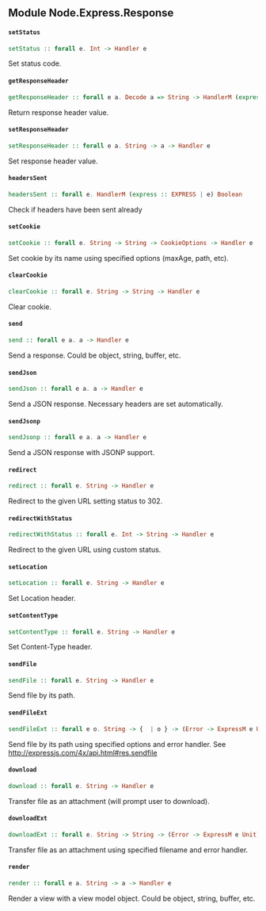 ## Module Node.Express.Response

#### `setStatus`

``` purescript
setStatus :: forall e. Int -> Handler e
```

Set status code.

#### `getResponseHeader`

``` purescript
getResponseHeader :: forall e a. Decode a => String -> HandlerM (express :: EXPRESS | e) (Maybe a)
```

Return response header value.

#### `setResponseHeader`

``` purescript
setResponseHeader :: forall e a. String -> a -> Handler e
```

Set response header value.

#### `headersSent`

``` purescript
headersSent :: forall e. HandlerM (express :: EXPRESS | e) Boolean
```

Check if headers have been sent already

#### `setCookie`

``` purescript
setCookie :: forall e. String -> String -> CookieOptions -> Handler e
```

Set cookie by its name using specified options (maxAge, path, etc).

#### `clearCookie`

``` purescript
clearCookie :: forall e. String -> String -> Handler e
```

Clear cookie.

#### `send`

``` purescript
send :: forall e a. a -> Handler e
```

Send a response. Could be object, string, buffer, etc.

#### `sendJson`

``` purescript
sendJson :: forall e a. a -> Handler e
```

Send a JSON response. Necessary headers are set automatically.

#### `sendJsonp`

``` purescript
sendJsonp :: forall e a. a -> Handler e
```

Send a JSON response with JSONP support.

#### `redirect`

``` purescript
redirect :: forall e. String -> Handler e
```

Redirect to the given URL setting status to 302.

#### `redirectWithStatus`

``` purescript
redirectWithStatus :: forall e. Int -> String -> Handler e
```

Redirect to the given URL using custom status.

#### `setLocation`

``` purescript
setLocation :: forall e. String -> Handler e
```

Set Location header.

#### `setContentType`

``` purescript
setContentType :: forall e. String -> Handler e
```

Set Content-Type header.

#### `sendFile`

``` purescript
sendFile :: forall e. String -> Handler e
```

Send file by its path.

#### `sendFileExt`

``` purescript
sendFileExt :: forall e o. String -> {  | o } -> (Error -> ExpressM e Unit) -> Handler e
```

Send file by its path using specified options and error handler.
See http://expressjs.com/4x/api.html#res.sendfile

#### `download`

``` purescript
download :: forall e. String -> Handler e
```

Transfer file as an attachment (will prompt user to download).

#### `downloadExt`

``` purescript
downloadExt :: forall e. String -> String -> (Error -> ExpressM e Unit) -> Handler e
```

Transfer file as an attachment using specified filename and error handler.

#### `render`

``` purescript
render :: forall e a. String -> a -> Handler e
```

Render a view with a view model object. Could be object, string, buffer, etc.


